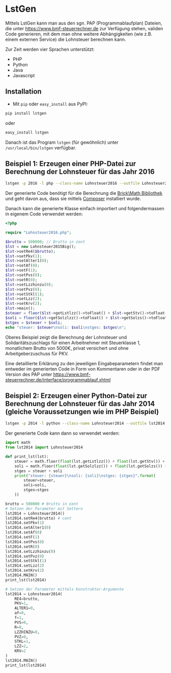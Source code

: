 # LstGen

Mittels LstGen kann man aus den sgn. PAP (Programmablaufplan) Dateien, die
unter https://www.bmf-steuerrechner.de zur Verfügung stehen, validen Code
generieren, mit dem man ohne weitere Abhängigkeiten (wie z.B. einem externen
Service) die Lohnsteuer berechnen kann.

Zur Zeit werden vier Sprachen unterstützt:
* PHP
* Python
* Java
* Javascript

## Installation
* Mit `pip` oder `easy_install` aus PyPI:
```bash
pip install lstgen
```
oder
```bash
easy_install lstgen
```
Danach ist das Program `lstgen` (für gewöhnlich)  unter `/usr/local/bin/lstgen`
verfügbar.

## Beispiel 1: Erzeugen einer PHP-Datei zur Berechnung der Lohnsteuer für das Jahr 2016
```bash
lstgen -p 2016 -l php --class-name Lohnsteuer2016 --outfile Lohnsteuer2016.php
```
Der generierte Code benötigt für die Berechnung die [Brick\Math Bibliothek](https://github.com/brick/math)
und geht davon aus, dass sie mittels [Composer](https://getcomposer.org/) installiert wurde.

Danach kann die generierte Klasse einfach importiert und folgendermassen in eigenem Code verwendet werden:
```php
<?php

require "Lohnsteuer2016.php";

$brutto = 500000; // Brutto in ¢ent
$lst = new Lohnsteuer2015Big();
$lst->setRe4($brutto);
$lst->setPkv(1);
$lst->setAlter1(0);
$lst->setAf(0);
$lst->setF(1);
$lst->setPvs(0);
$lst->setR(0);
$lst->setLzzhinzu(0);
$lst->setPvz(0);
$lst->setStkl(1);
$lst->setLzz(2);
$lst->setKrv(2);
$lst->main();
$steuer = floor($lst->getLstlzz()->toFloat() + $lst->getStv()->toFloat() + $lst->getSts()->toFloat());
$soli = floor($lst->getSolzlzz()->toFloat() + $lst->getSolzs()->toFloat() + $lst->getSolzv()->toFloat()) / 100;
$stges = $steuer + $soli;
echo "steuer: $steuer\nsoli: $soli\nstges: $stges\n";
```
Oberes Beispiel zeigt die Berechnung der Lohnsteuer und Solidaritätszuschlags für einen Arbeitnehmer
mit Steuerklasse 1, monatlichem Brutto von 5000€, privat versichert und ohne Arbeitgeberzuschuss für PKV.

Eine detaillierte Erklärung zu den jeweiligen Eingabeparametern findet man entweder im generierten Code in
Form von Kommentaren oder in der PDF Version des PAP unter https://www.bmf-steuerrechner.de/interface/programmablauf.xhtml

## Beispiel 2: Erzeugen einer Python-Datei zur Berechnung der Lohnsteuer für das Jahr 2014 (gleiche Voraussetzungen wie im PHP Beispiel)
```bash
lstgen -p 2014 -l python --class-name Lohnsteuer2014 --outfile lst2014.py
```

Der generierte Code kann dann so verwendet werden:
```python
import math
from lst2014 import Lohnsteuer2014

def print_lst(lst):
    steuer = math.floor(float(lst.getLstlzz()) + float(lst.getStv()) + float(lst.getSts())) / 100.0
    soli = math.floor(float(lst.getSolzlzz()) + float(lst.getSolzs()) + float(lst.getSolzv())) / 100
    stges = steuer + soli
    print("steuer: {steuer}\nsoli: {soli}\nstges: {stges}".format(
        steuer=steuer,
        soli=soli,
        stges=stges
    ))

brutto = 500000 # Brutto in ¢ent
# Setzen der Parameter mit Settern
lst2014 = Lohnsteuer2014()
lst2014.setRe4(brutto) # cent
lst2014.setPkv(1)
lst2014.setAlter1(0)
lst2014.setAf(0)
lst2014.setF(1)
lst2014.setPvs(0)
lst2014.setR(0)
lst2014.setLzzhinzu(0)
lst2014.setPvz(0)
lst2014.setStkl(1)
lst2014.setLzz(2)
lst2014.setKrv(2)
lst2014.MAIN()
print_lst(lst2014)

# Setzen der Parameter mittels Konstruktor-Argumente
lst2014 = Lohnsteuer2014(
    RE4=brutto,
    PKV=1,
    ALTER1=0,
    af=0,
    f=1,
    PVS=0,
    R=0,
    LZZHINZU=0,
    PVZ=0,
    STKL=1,
    LZZ=2,
    KRV=2
)
lst2014.MAIN()
print_lst(lst2014)

```
